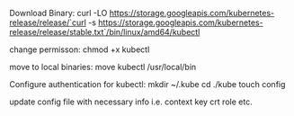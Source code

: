Download Binary:
curl -LO https://storage.googleapis.com/kubernetes-release/release/`curl -s https://storage.googleapis.com/kubernetes-release/release/stable.txt`/bin/linux/amd64/kubectl

change permisson:
chmod +x kubectl

move to local binaries:
move kubectl /usr/local/bin

Configure authentication for kubectl:
mkdir ~/.kube
cd ./kube
touch config

update config file with necessary info i.e. context key crt role etc.